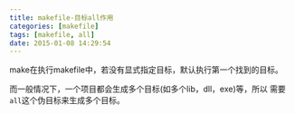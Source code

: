 ```yaml
---
title: makefile-目标all作用
categories: [makefile]
tags: [makefile, all]
date: 2015-01-08 14:29:54
---
```


make在执行makefile中，若没有显式指定目标，默认执行第一个找到的目标。

而一般情况下，一个项目都会生成多个目标(如多个lib，dll，exe)等，所以
需要`all`这个伪目标来生成多个目标。

